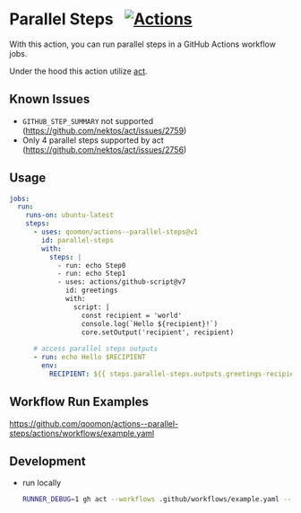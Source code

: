 # Parallel Steps &nbsp; [![Actions](https://img.shields.io/badge/qoomon-GitHub%20Actions-blue)](https://github.com/qoomon/actions)

With this action, you can run parallel steps in a GitHub Actions workflow jobs.

Under the hood this action utilize [act](https://github.com/nektos/act).

## Known Issues
- `GITHUB_STEP_SUMMARY` not supported (https://github.com/nektos/act/issues/2759)
- Only 4 parallel steps supported by act (https://github.com/nektos/act/issues/2756)

## Usage

```yaml
jobs:
  run:
    runs-on: ubuntu-latest
    steps:
      - uses: qoomon/actions--parallel-steps@v1
        id: parallel-steps
        with:
          steps: |
            - run: echo Step0
            - run: echo Step1
            - uses: actions/github-script@v7
              id: greetings
              with:
                script: |
                  const recipient = 'world'
                  console.log(`Hello ${recipient}!`)
                  core.setOutput('recipient', recipient)
            
      # access parallel steps outputs            
      - run: echo Hello $RECIPIENT
        env:
          RECIPIENT: ${{ steps.parallel-steps.outputs.greetings-recipient }}
```

## Workflow Run Examples
https://github.com/qoomon/actions--parallel-steps/actions/workflows/example.yaml

## Development
- run locally
  ```bash
  RUNNER_DEBUG=1 gh act --workflows .github/workflows/example.yaml --platform ubuntu-latest=-self-hosted -s GITHUB_TOKEN="$(gh auth token)" --local-repository qoomon/actions--parallel-steps@main=$PWD
  ```

